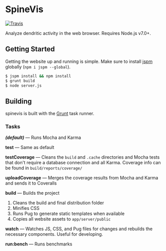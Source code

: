 # SpineVis

[![Travis](https://img.shields.io/travis/thatJavaNerd/spinevis.svg)](https://travis-ci.org/thatJavaNerd/spinevis)
<!-- [![Coveralls](https://img.shields.io/coveralls/thatJavaNerd/spinevis.svg)](https://coveralls.io/github/thatJavaNerd/spinevis) -->

Analyze dendritic activity in the web browser. Requires Node.js v7.0+.

## Getting Started

Getting the website up and running is simple. Make sure to install [jspm](http://jspm.io/) globally (`npm i jspm --global`).

```sh
$ jspm install && npm install
$ grunt build
$ node server.js
```

## Building

spinevis is built with the [Grunt](http://gruntjs.com/) task runner.

### Tasks

***(default)*** — Runs Mocha and Karma

**test** — Same as default

**testCoverage** — Cleans the `build` and `.cache` directories and Mocha tests that don't require a database connection and all Karma. Coverage info can be found in `build/reports/coverage/`

**uploadCoverage** — Merges the coverage results from Mocha and Karma and sends it to Coveralls

**build** — Builds the project

 1. Cleans the build and final distribution folder
 2. Minifies CSS
 3. Runs Pug to generate static templates when available
 4. Copies all website assets to `app/server/public`

**watch** — Watches JS, CSS, and Pug files for changes and rebuilds the necessary components. Useful for developing.

**run:bench** — Runs benchmarks

